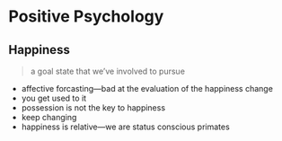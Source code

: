 # Positive Psychology

## Happiness

> a goal state that we’ve involved to pursue

* affective forcasting—bad at the evaluation of the happiness change
* you get used to it
* possession is not the key to happiness
* keep changing
* happiness is relative—we are status conscious primates